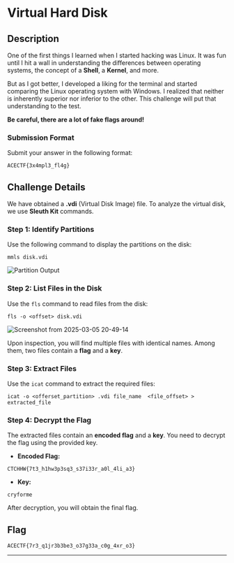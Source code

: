 # Virtual Hard Disk 

## Description

One of the first things I learned when I started hacking was Linux. It was fun until I hit a wall in understanding the differences between operating systems, the concept of a **Shell**, a **Kernel**, and more.

But as I got better, I developed a liking for the terminal and started comparing the Linux operating system with Windows. I realized that neither is inherently superior nor inferior to the other. This challenge will put that understanding to the test.

**Be careful, there are a lot of fake flags around!**

### Submission Format
Submit your answer in the following format:
```
ACECTF{3x4mpl3_fl4g}
```

## Challenge Details

We have obtained a **.vdi** (Virtual Disk Image) file. To analyze the virtual disk, we use **Sleuth Kit** commands.

### Step 1: Identify Partitions
Use the following command to display the partitions on the disk:
```
mmls disk.vdi
```

![Partition Output](https://github.com/user-attachments/assets/5cf9bb12-1f99-4e29-beac-cbe9fbed23a4)

### Step 2: List Files in the Disk
Use the `fls` command to read files from the disk:
```
fls -o <offset> disk.vdi
```

![Screenshot from 2025-03-05 20-49-14](https://github.com/user-attachments/assets/19f66f97-a27c-46f1-86f6-b7d1a1997527)


Upon inspection, you will find multiple files with identical names. Among them, two files contain a **flag** and a **key**.

### Step 3: Extract Files
Use the `icat` command to extract the required files:
```
icat -o <offerset_partition> .vdi file_name  <file_offset> > extracted_file
```

### Step 4: Decrypt the Flag
The extracted files contain an **encoded flag** and a **key**. You need to decrypt the flag using the provided key.

- **Encoded Flag:**
```
CTCHHW{7t3_h1hw3p3sq3_s37i33r_a0l_4li_a3}
```
- **Key:**
```
cryforme
```

After decryption, you will obtain the final flag.

## Flag
```
ACECTF{7r3_q1jr3b3be3_o37g33a_c0g_4xr_o3}
```

---


